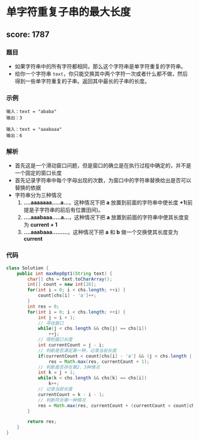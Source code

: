 # **单字符重复子串的最大长度**
## score: 1787
### 题目
- 如果字符串中的所有字符都相同，那么这个字符串是单字符重复的字符串。
- 给你一个字符串 `text`，你只能交换其中两个字符一次或者什么都不做，然后得到一些单字符重复的子串。返回其中最长的子串的长度。
### 示例
    输入：text = "ababa"
    输出：3

    输入：text = "aaabaaa"
    输出：6
### 解析
- 首先这是一个滑动窗口问题，但是窗口的确立是在执行过程中确定的，并不是一个固定的窗口长度
- 首先记录字符串中每个字母出现的次数，为窗口中的字符串替换给出是否可以替换的依据
- 字符串分为三种情况
  1. **....aaaaaaa.....a...**，这种情况下把 **a** 放置到前面的字符串中使长度 **+1**(前提是子字符串的前后有位置田间)。
  2. **....aaabaaa.....a...**，这种情况下把 **a** 放置到前面的字符串中使其长度变为 **current + 1**
  3. **....aaabaaa.........**，这种情况下把 **a** 和 **b** 做一个交换使其长度变为 **current**
### 代码
``` java
class Solution {
    public int maxRepOpt1(String text) {
        char[] chs = text.toCharArray();
        int[] count = new int[26];
        for(int i = 0; i < chs.length; ++i) {
            count[chs[i] - 'a']++;
        }
        int res = 0;
        for(int i = 0; i < chs.length; ++i) {
            int j = i + 1;
            // 寻找窗口
            while(j < chs.length && chs[j] == chs[i])
                ++j;
            // 得到窗口长度
            int currentCount = j - i;
            // 判断是否满足第一种，记录当前长度 
            if(currentCount < count[chs[i] - 'a'] && (j < chs.length || i > 0))
                res = Math.max(res, currentCount + 1);
            // 判断是否存在第2，3种情况
            int k = j + 1;
            while(k < chs.length && chs[k] == chs[i])
                k++;
            // 记录当前长度
            currentCount = k - i - 1;
            // 判断符合哪一种情况
            res = Math.max(res, currentCount + (currentCount < count[chs[i] - 'a'] ? 1 : 0));
        }

        return res;
    }
}
```